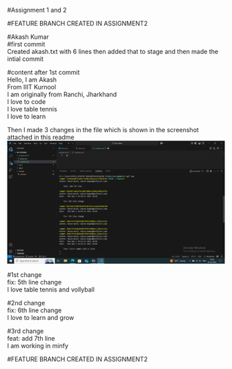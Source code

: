 #Assignment 1 and 2 <br>

#FEATURE BRANCH CREATED IN ASSIGNMENT2

#Akash Kumar <br>
#first commit <br>
Created akash.txt with 6 lines then added that to stage and then made the intial commit <br>

#content after 1st commit <br>
Hello, I am Akash <br>
From IIIT Kurnool <br>
I am originally from Ranchi, Jharkhand <br>
I love to code <br>
I love table tennis <br>
I love to learn <br>


Then I made 3 changes in the file which is shown in the screenshot attached in this readme <br>
![git log output](Screenshot.png)

#1st change <br>
fix: 5th line change <br>
I love table tennis and vollyball <br>

#2nd change <br>
fix: 6th line change <br>
I love to learn and grow <br>

#3rd change <br>
feat: add 7th line <br>
I am working in minfy <br>

#FEATURE BRANCH CREATED IN ASSIGNMENT2 <br>
